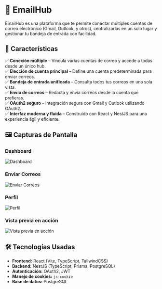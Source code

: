 # 📧 EmailHub

EmailHub es una plataforma que te permite conectar múltiples cuentas de correo electrónico (Gmail, Outlook, y otros), centralizarlas en un solo lugar y gestionar tu bandeja de entrada con facilidad.

## 🚀 Características

✅ **Conexión múltiple** – Vincula varias cuentas de correo y accede a todas desde un único hub.  
✅ **Elección de cuenta principal** – Define una cuenta predeterminada para enviar correos.  
✅ **Bandeja de entrada unificada** – Consulta todos tus correos en una sola vista.  
✅ **Envío de correos** – Redacta y envía correos desde la cuenta que prefieras.  
✅ **OAuth2 seguro** – Integración segura con Gmail y Outlook utilizando OAuth2.  
✅ **Interfaz moderna y fluida** – Construido con React y NestJS para una experiencia ágil y eficiente.  

## 🖼️ Capturas de Pantalla

### Dashboard

![Dashboard](https://i.imgur.com/RWoDUYj.png)

### Enviar Correos

![Enviar Correos](https://i.imgur.com/B6utqU4.png)

### Perfil

![Perfil](https://i.imgur.com/hTeR3aA.png)

### Vista previa en acción

![Vista previa en acción](https://i.imgur.com/DyVgBQ0.gif)

## 🛠️ Tecnologías Usadas

- **Frontend:** React (Vite, TypeScript, TailwindCSS)  
- **Backend:** NestJS (TypeScript, Prisma, PostgreSQL)  
- **Autenticación:** OAuth2, JWT  
- **Manejo de cookies:** `js-cookie`  
- **Base de datos:** PostgreSQL

